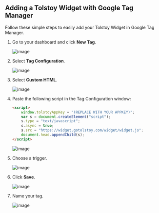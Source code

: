 ## Adding a Tolstoy Widget with Google Tag Manager

Follow these simple steps to easily add your Tolstoy Widget in Google Tag Manager.

1. Go to your dashboard and click **New Tag**.
   
   ![image](https://github.com/user-attachments/assets/ea056c3e-432b-4e83-a8a4-6df6665bf2cf)

2. Select **Tag Configuration**.
   
   ![image](https://github.com/user-attachments/assets/2da45610-bf8b-455b-9d61-af1808ae5cbe)

3. Select **Custom HTML**.
   
   ![image](https://github.com/user-attachments/assets/f8234e4f-977f-4467-b803-158728ba994c)

4. Paste the following script in the Tag Configuration window:

   ```html
   <script>
       window.tolstoyAppKey = "(REPLACE WITH YOUR APPKEY)";
       var s = document.createElement("script");
       s.type = "text/javascript";
       s.async = true;
       s.src = "https://widget.gotolstoy.com/widget/widget.js";
       document.head.appendChild(s);
   </script>
   ```

   ![image](https://github.com/user-attachments/assets/8f32cfa5-49a8-4a2e-9a88-00571fd10c74)

5. Choose a trigger.
   
   ![image](https://github.com/user-attachments/assets/d1d3cdd3-371c-4039-b632-b80d2a8ce789)

6. Click **Save**.
   
   ![image](https://github.com/user-attachments/assets/cefa97c3-35a2-4cf4-bdbb-95e7b2166363)

7. Name your tag.
   
   ![image](https://github.com/user-attachments/assets/0a500012-e1db-4d76-9d65-5925472c3be3)